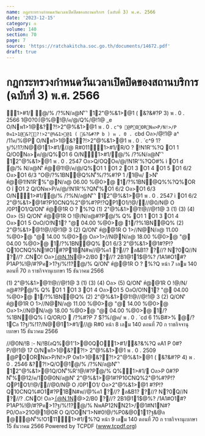 ```yaml
---
name: กฎกระทรวงกำหนดวันเวลาเปิดปิดของสถานบริการ (ฉบับที่ 3) พ.ศ. 2566
date: '2023-12-15'
category: ก
volume: 140
section: 70
page: 7
source: 'https://ratchakitcha.soc.go.th/documents/14672.pdf'
draft: true
---
```


# กฎกระทรวงกำหนดวันเวลาเปิดปิดของสถานบริการ (ฉบับที่ 3) พ.ศ. 2566

1>#1/ ํ@/% /?%N/ล@N'ิ 'ิ 12"@%&1>@1 ( &?&#?P 3) พ . 0 . 2566 1@0?01ํ@%@!@/ค/@/Q%/@!1@ _e O/Nพ1>1@&??!>2"@%&1>@1 พ . 0 . `c^9 @POORNพ>P/N!>/P 0พ1>1@&??!>2"@%&1>@1 ( &?&#?P b ) พ . 0 . `cbd Oล>/@!1@ a^ /11ค/%@P O/Nพ1>1@&??!>2"@%&1>@1 พ . 0 . `c^9 1?ฐ/%!1?/N@@11>#1///@ R#0111>#1/R/O ? !N1R'%?Q O1 1 Q/O0Nล>ค/@/Q%O1 6 O/N1>#1/ํ@/% /?%N/ล@N'ิ 'ิ 12"@%&1>@1 พ . 0 . 2547 Oล>Q/OQOค/@/!N1R'%?QO#% ì O1 d ํ@/% N/ล@N'ิ #ํ@@1!@/ค/@/Q%O1 1 O1 2 O1 3 O1 4 O1 5 O1 6/2 Oล>O1 6/3 "O@/?%1BN@Q%N'็%/?%#?P 1 /1@ค/ >N'ิ #ํ@@1!N1R'%"@N/ล@ 06.00 %@0>@ 1/?%1BN@Q%%?Q%OR O î O1 2 Q/ONพ>P/ค/@/!N1R'%?QN'็%O1 6/2 Oล>O1 6/3 O/N1>#1/ํ@/% /?%N/ล@N'ิ 'ิ 12"@%&1>@1 พ . 0 . 2547 ì O1 6/2 2"@%&1>@1#?P10CNQ%2"@%#?P!?QP1O1/!@///@0/N@ O /0P1O1/Q/ON'ิ #ํ@@1R O ? %?Q (1) 2"@%&1>@1!@//@!1@ 3 (1) (3) (4) Oล> (5) Q/ON'ิ #ํ@@1R O !@/N/ล@#?Pํ@/% Q% O1 1 O1 3 O1 4 Oล>O1 5 OลO/O!N1? "@ 04.00 %@0>@ 1/?%1BN@Q% (2) 2"@%&1>@1!@//@!1@ 3 (2) Q/ON'ิ #ํ@@1R O 1>//N@N/ล@ 11.00 %@0>@ "@ 14.00 %@0>@ Oล>1>//N@N/ล@ 18.00 %@0>@ "@ 04.00 %@0>@ 1/?%1BN@Q% O1 6/3 2"@%&1>@1#?P!?Q10CNQ%N!#O1#?P1BN#พ//@%ค1 ?//? ล&B1? ?//? N?0Q//N ?//? .CNO! Oล>1ํ@N.1N@>2/B0 ?//? 2B1@11์$@%? /1A1#O1#?P1AP%!@/#?Pค>1?ฐ/%!1?ํ@/% Q/ON'ิ #ํ@@1R O ? %?Q หน้า 7 เลม 140 ตอนที่ 70 ก ราชกิจจานุเบกษา 15 ธันวาคม 2566

(1) 2"@%&1>@1!@//@!1@ 3 (1) (3) (4) Oล> (5) Q/ON'ิ #ํ@@1R O !@/N/ล@#?Pํ@/% Q% O1 1 O1 3 O1 4 Oล>O1 5 OลO/O!N1? "@ 04.00 %@0>@ 1/?%1BN@Q% (2) 2"@%&1>@1!@//@!1@ 3 (2) Q/ON'ิ #ํ@@1R O 1>//N@N/ล@ 11.00 %@0>@ "@ 14.00 %@0>@ Oล>1>//N@N/ล@ 18.00 %@0>@ "@ 04.00 %@0>@ 1/?%1BN@Q% î Q/OR/O  /?%#?P 7 $?%/@ค/ พ . 0 . `cd 6 1%B#>% @/?1Cล 1?ฐ/%!1?/N@@11>#1///@ R#0 หน้า 8 เลม 140 ตอนที่ 70 ก ราชกิจจานุเบกษา 15 ธันวาคม 2566

//@0N/!B :- N/!B(ลQ%@1'1>@0QO1>#1/&?&%?Q คA1 P 0#?P/@!1@ 17 O/Nพ1>1@&??!> 2"@%&1>@1 พ . 0 . 2509 @POORNพ>P/N!>/P 0พ1>1@&??!>2"@%&1>@1 ( &?&#?P 4) พ . 0 . 2546 &??!>Q/O@1ํ@/% /?%N/ล@N'ิ 'ิ 12"@%&1>@1Q/ON'็%R'!@/#?Pํ@/% Q%1>#1/ Oล>P 0#?P N'็%@12/ค/10@0N/ล@N'ิ 2"@%&1>@1#?P10CNQ%2"@%#?P!?QP1O1/!@///@0/N@ O /0P1O1/ Oล>2"@%&1>@1 #?P!?Q10CNQ%#O1#?P1BN#พ//@%ค1 ?//? ล&B1? ?//? N?0Q//N ?//? .CNO! Oล>1ํ@N.1N@>2/B0 ?//? 2B1@11์$@%? /1A1#O1#?P1AP%!@/#?Pค>1?ฐ/%!1?ํ@/% NพAP12NN21>/@1#N1N#?P0/Oล>21O@1@0R O Q/OON'1>N#0!@/%P0&@011?ฐ&@ล @ํ@N'็%!O1111>#1/%?Q หน้า 9 เลม 140 ตอนที่ 70 ก ราชกิจจานุเบกษา 15 ธันวาคม 2566 Powered by TCPDF (www.tcpdf.org)
